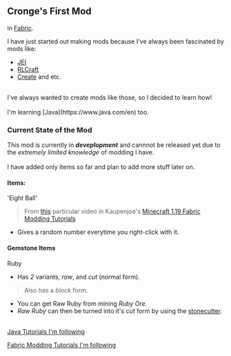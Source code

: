 ## Cronge's First Mod

in [Fabric](https://fabricmc.net).

I have just started out making mods because I've always been fascinated by mods like:
- [JEI](https://www.curseforge.com/minecraft/mc-mods/jei) 
- [RLCraft](https://www.curseforge.com/minecraft/modpacks/rlcraft)
- [Create](https://www.curseforge.com/minecraft/mc-mods/create) and etc.
<br>
I've always wanted to create mods like those, so I decided to learn how!
<br>
<br> I'm learning [Java](https://www.java.com/en) too.

### Current State of the Mod
This mod is currently in ***deveplopment*** and cannnot be released yet due to the *extremely limited knowledge* of modding I have.
<br>
<br> I have added only Items so far and plan to add more stuff later on.
<br>
#### Items:

'Eight Ball'
> From [this](https://www.youtube.com/watch?v=d3DgVXWirsU&list=PLKGarocXCE1EeLZggaXPJaARxnAbUD8Y_&index=5) particular video in Kaupenjoe's [Minecraft 1.19 Fabric Modding Tutorials](https://www.youtube.com/watch?v=oBwPZRk6-SE&list=PLKGarocXCE1FeXvEogpjz4SvHxF_FJRO6)
- Gives a random number everytime you right-click with it.

#### Gemstone Items

Ruby
- Has *2* variants, *raw*, and *cut* (normal form).
> Also has a *block* form.
- You can get Raw Ruby from mining *Ruby Ore*.
- *Raw Ruby*  can then be turned into it's  *cut*  form by using the [stonecutter](https://minecraft.fandom.com/wiki/Stonecutter?so=search).


<br> [Java Tutorials I'm following](https://www.youtube.com/watch?v=oBwPZRk6-SE&list=PLKGarocXCE1FeXvEogpjz4SvHxF_FJRO6)

[Fabric Modding Tutorials I'm following](https://www.youtube.com/watch?v=RSqSZoJQXvg&list=PLKGarocXCE1EeLZggaXPJaARxnAbUD8Y_)


